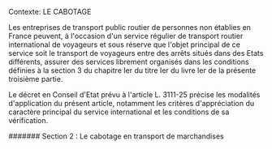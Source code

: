 Contexte: LE CABOTAGE

Les entreprises de transport public routier de personnes non établies en France peuvent, à l'occasion d'un service régulier de transport routier international de voyageurs et sous réserve que l'objet principal de ce service soit le transport de voyageurs entre des arrêts situés dans des Etats différents, assurer des services librement organisés dans les conditions définies à la section 3 du chapitre Ier du titre Ier du livre Ier de la présente troisième partie.

Le décret en Conseil d'Etat prévu à l'article L. 3111-25 précise les modalités d'application du présent article, notamment les critères d'appréciation du caractère principal du service international et les conditions de sa vérification.

####### Section 2 : Le cabotage en transport de marchandises